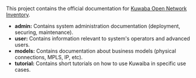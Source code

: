 This project contains the official documentation for [Kuwaba Open Network Inventory](https://www.kuwaiba.org). 
* **admin:** Contains system administration documentation (deployment, securing, maintenance).
* **user:** Contains information relevant to system's operators and advanced users.
* **models:** Contains documentation about business models (physical connections, MPLS, IP, etc).
* **tutorial:** Contains short tutorials on how to use Kuwaiba in specific use cases.
